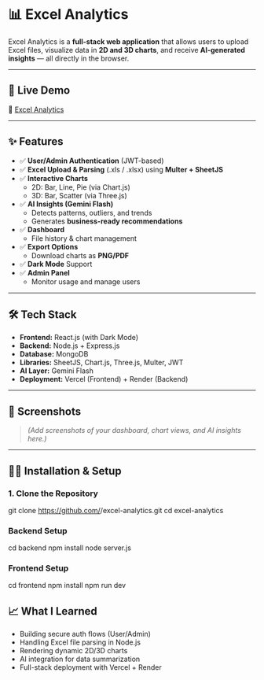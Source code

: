 # 📊 Excel Analytics

Excel Analytics is a **full-stack web application** that allows users to upload Excel files, visualize data in **2D and 3D charts**, and receive **AI-generated insights** — all directly in the browser.

---

## 🚀 Live Demo
🔗 [Excel Analytics](https://excel-analytics-virid.vercel.app/)

---

## ✨ Features
- ✅ **User/Admin Authentication** (JWT-based)
- ✅ **Excel Upload & Parsing** (.xls / .xlsx) using **Multer + SheetJS**
- ✅ **Interactive Charts**
  - 2D: Bar, Line, Pie (via Chart.js)
  - 3D: Bar, Scatter (via Three.js)
- ✅ **AI Insights (Gemini Flash)**
  - Detects patterns, outliers, and trends
  - Generates **business-ready recommendations**
- ✅ **Dashboard**
  - File history & chart management
- ✅ **Export Options**
  - Download charts as **PNG/PDF**
- ✅ **Dark Mode** Support
- ✅ **Admin Panel**
  - Monitor usage and manage users

---

## 🛠 Tech Stack
- **Frontend:** React.js (with Dark Mode)
- **Backend:** Node.js + Express.js
- **Database:** MongoDB
- **Libraries:** SheetJS, Chart.js, Three.js, Multer, JWT
- **AI Layer:** Gemini Flash
- **Deployment:** Vercel (Frontend) + Render (Backend)

---

## 📸 Screenshots
> *(Add screenshots of your dashboard, chart views, and AI insights here.)*

---

## 🧑‍💻 Installation & Setup

### 1. Clone the Repository

git clone https://github.com/<your-username>/excel-analytics.git
cd excel-analytics

### Backend Setup
cd backend
npm install
node server.js

### Frontend Setup
cd frontend
npm install
npm run dev

## 📈 What I Learned
- Building secure auth flows (User/Admin)
- Handling Excel file parsing in Node.js
- Rendering dynamic 2D/3D charts
- AI integration for data summarization
- Full-stack deployment with Vercel + Render
